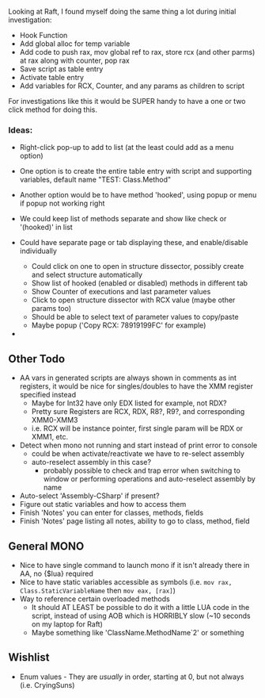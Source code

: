 Looking at Raft, I found myself doing the same thing a lot during initial investigation:

* Hook Function
* Add global alloc for temp variable
* Add code to push rax, mov global ref to rax, store rcx (and other parms) at rax along with counter, pop rax
* Save script as table entry
* Activate table entry
* Add variables for RCX, Counter, and any params as children to script

For investigations like this it would be SUPER handy to have a one or two click method for doing this.

### Ideas:

* Right-click pop-up to add to list (at the least could add as a menu option)
* One option is to create the entire table entry with script and supporting variables, default name "TEST: Class.Method"
* Another option would be to have method 'hooked', using popup or menu if popup not working right

* We could keep list of methods separate and show like check or '(hooked)' in list
* Could have separate page or tab displaying these, and enable/disable individually
    * Could click on one to open in structure dissector, possibly create and select structure automatically
    * Show list of hooked (enabled or disabled) methods in different tab
    * Show Counter of executions and last parameter values
    * Click to open structure dissector with RCX value (maybe other params too)
    * Should be able to select text of parameter values to copy/paste
    * Maybe popup ('Copy RCX: 78919199FC' for example)
* 

## Other Todo

* AA vars in generated scripts are always shown in comments as int registers, it would be nice for singles/doubles to have the XMM register specified instead
    * Maybe for Int32 have only EDX listed for example, not RDX?
    * Pretty sure Registers are RCX, RDX, R8?, R9?, and corresponding XMM0-XMM3
    * i.e. RCX will be instance pointer, first single param will be RDX or XMM1, etc.
* Detect when mono not running and start instead of print error to console
    * could be when activate/reactivate we have to re-select assembly
    * auto-reselect assembly in this case?
        * probably possible to check and trap error when switching to window or performing operations and auto-reselect assembly by name
* Auto-select 'Assembly-CSharp' if present?
* Figure out static variables and how to access them
* Finish 'Notes' you can enter for classes, methods, fields
* Finish 'Notes' page listing all notes, ability to go to class, method, field

## General MONO

* Nice to have single command to launch mono if it isn't already there in AA, no {$lua} required
* Nice to have static variables accessible as symbols (i.e. `mov rax, Class.StaticVariableName` then `mov eax, [rax]`)
* Way to reference certain overloaded methods
    * It should AT LEAST be possible to do it with a little LUA code in the script, instead of using AOB which is HORRIBLY slow (~10 seconds on my laptop for Raft)
    * Maybe something like 'ClassName.MethodName`2' or something

## Wishlist

* Enum values - They are *usually* in order, starting at 0, but not always (i.e. CryingSuns)


